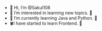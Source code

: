 - 👋 Hi, I’m @Sakul108
- 👀 I’m interested in learning new topics. 🏅
- 🌱 I’m currently learning Java and Python. 🚀
- 🍀I have started to learn Frontend. 🎉

<!---
Sakul108/Sakul108 is a ✨ special ✨ repository because its `README.md` (this file) appears on your GitHub profile.
You can click the Preview link to take a look at your changes.
--->
